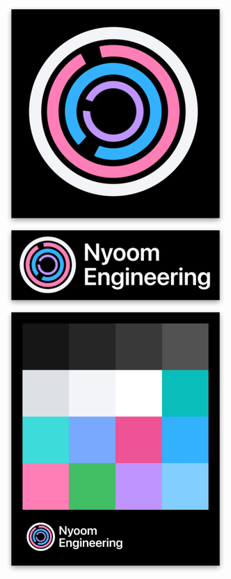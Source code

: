 <img src="./out/icon-3840x3840-shadow.png">
<img src="./out/logo-3840x1280-shadow.png">
<img src="./out/palette-3840x4663-shadow.png">